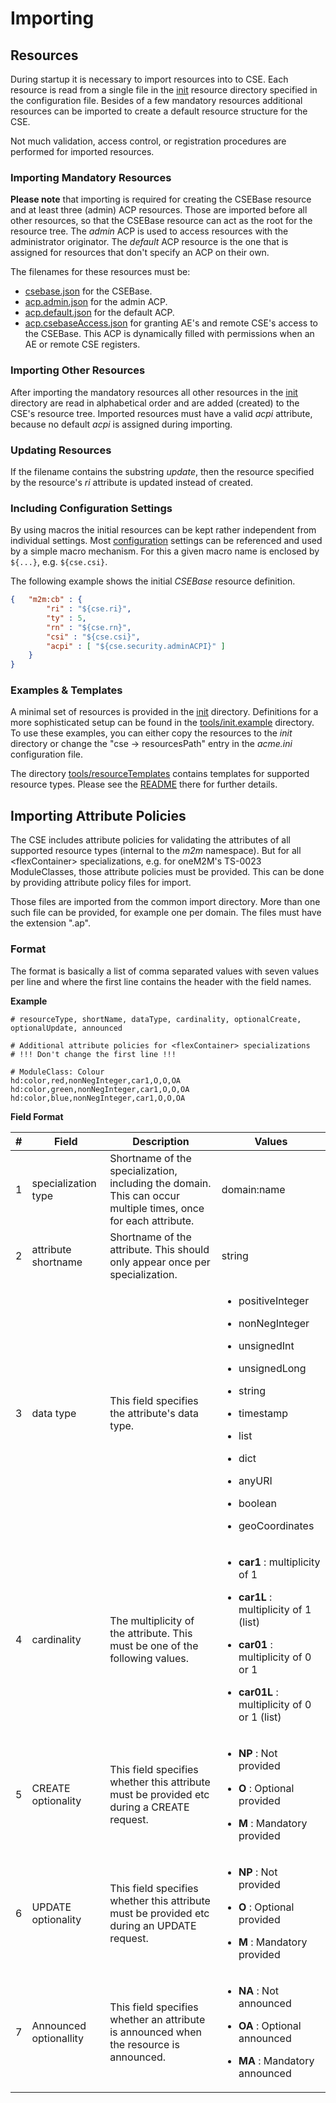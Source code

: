 # Importing

## Resources

During startup it is necessary to import resources into to CSE. Each resource is read from a single file in the [init](../init) resource directory specified in the configuration file. Besides of a few mandatory resources additional resources can be imported to create a default resource structure for the CSE.

Not much validation, access control, or registration procedures are performed for imported resources.

### Importing Mandatory Resources

**Please note** that importing is required for creating the CSEBase resource and at least three (admin) ACP resources. Those are imported before all other resources, so that the CSEBase resource can act as the root for the resource tree. The *admin* ACP is used to access resources with the administrator originator. The *default* ACP resource is the one that is assigned for resources that don't specify an ACP on their own.

The filenames for these resources must be:

- [csebase.json](../init/csebase.json) for the CSEBase.
- [acp.admin.json](../init/acp.admin.json) for the admin ACP.
- [acp.default.json](../init/acp.default.json) for the default ACP.
- [acp.csebaseAccess.json](../init/acp.csebaseAccess.json) for granting AE's and remote CSE's access to the CSEBase. This ACP is dynamically filled with permissions when an AE or remote CSE registers.

### Importing Other Resources

After importing the mandatory resources all other resources in the [init](../init) directory are read in alphabetical order and are added (created) to the CSE's resource tree. Imported resources must have a valid *acpi* attribute, because no default *acpi* is assigned during importing.

### Updating Resources

If the filename contains the substring *update*, then the resource specified by the resource's *ri* attribute is updated instead of created.

### Including Configuration Settings

By using macros the initial resources can be kept rather independent from individual settings. Most [configuration](Configuration.md) settings can be referenced and used by a simple macro mechanism. For this a given macro name is enclosed by  ```${...}```, e.g. ```${cse.csi}```.

The following example shows the initial *CSEBase* resource definition.

```json
{	"m2m:cb" : {
		"ri" : "${cse.ri}",
		"ty" : 5,
		"rn" : "${cse.rn}",
		"csi" : "${cse.csi}",
		"acpi" : [ "${cse.security.adminACPI}" ]
	}
}
```

### Examples & Templates

A minimal set of resources is provided in the [init](../init) directory. Definitions for a more sophisticated setup can be found in the [tools/init.example](../tools/init.example) directory. To use these examples, you can either copy the resources to the *init* directory or change the "cse -> resourcesPath" entry in the *acme.ini* configuration file.

The directory [tools/resourceTemplates](../tools/resourceTemplates) contains templates for supported resource types. Please see the [README](../tools/resourceTemplates/README.md) there for further details.

<a name="attributes"></a>
## Importing Attribute Policies

The CSE includes attribute policies for validating the attributes of all supported resource types (internal to the *m2m* namespace). But for all &lt;flexContainer> specializations, e.g. for oneM2M's TS-0023 ModuleClasses, those attribute policies must be provided. This can be done by providing attribute policy files for import. 

Those files are imported from the common import directory. More than one such file can be provided, for example one per domain. The files must have the extension ".ap". 

### Format

The format is basically a list of comma separated values with seven values per line and where the first line contains the header with the field names. 

**Example**

```csv
# resourceType, shortName, dataType, cardinality, optionalCreate, optionalUpdate, announced

# Additional attribute policies for <flexContainer> specializations
# !!! Don't change the first line !!!

# ModuleClass: Colour
hd:color,red,nonNegInteger,car1,O,O,OA
hd:color,green,nonNegInteger,car1,O,O,OA
hd:color,blue,nonNegInteger,car1,O,O,OA
```

**Field Format**

| # | Field | Description | Values |
|:-:|-------|-|-|
| 1 | specialization type | Shortname of the specialization, including the domain. This can occur multiple times, once for each attribute. | domain:name |
| 2 | attribute shortname | Shortname of the attribute. This should only appear once per specialization. | string |
| 3 | data type | This field specifies the attribute's data type. | 	<ul><li>positiveInteger</li></ul><ul><li>nonNegInteger</li></ul><ul><li>unsignedInt</li></ul><ul><li>unsignedLong</li></ul><ul><li>string</li></ul><ul><li>timestamp</li></ul><ul><li>list</li></ul><ul><li>dict</li></ul><ul><li>anyURI</li></ul><ul><li>boolean</li></ul><ul><li>geoCoordinates</li></ul> |
| 4 | cardinality | The multiplicity of the attribute. This must be one of the following values. | <ul><li>**car1** : multiplicity of 1</li></ul><ul><li>**car1L** : multiplicity of 1 (list)</li></ul><ul><li>**car01** : multiplicity of 0 or 1</li></ul><ul><li>**car01L** : multiplicity of 0 or 1 (list)</li></ul> |
| 5 | CREATE optionality | This field specifies whether this attribute must be provided etc during a CREATE request.  | <ul><li>**NP** : Not provided</li></ul><ul><li>**O** : Optional provided</li></ul><ul><li>**M** : Mandatory provided</li></ul> |
| 6 | UPDATE optionality | This field specifies whether this attribute must be provided etc during an UPDATE request. | <ul><li>**NP** : Not provided</li></ul><ul><li>**O** : Optional provided</li></ul><ul><li>**M** : Mandatory provided</li></ul> | 
| 7 | Announced optionallity | This field specifies whether an attribute is announced when the resource is announced. | <ul><li>**NA** : Not announced</li></ul><ul><li>**OA** : Optional announced</li></ul><ul><li>**MA** : Mandatory announced</li></ul> |




